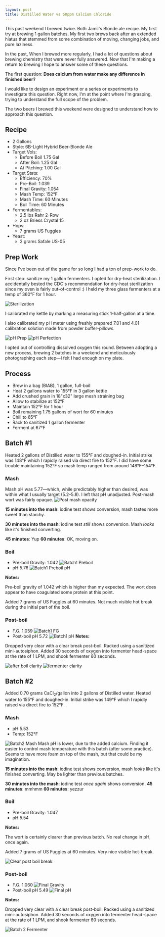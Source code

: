 ```yaml
---
layout: post
title: Distilled Water vs 50ppm Calcium Chloride
---
```


This past weekend I brewed twice. Both Jamil's Blonde ale recipe. My first
try at brewing 1 gallon batches. My first two brews back after an extended
hiatus that stemmed from some combination of moving, changing jobs, and
pure laziness.

In the past, When I brewed more regularly, I had a lot of questions about
brewing chemistry that were never fully answered. Now that I'm making a
return to brewing I hope to answer some of these questions.

The first question: **Does calcium from water make any difference in finished beer?**

I would like to design an experiment or a series or experiments to investigate
this question. Right now, I'm at the point where I'm grasping, trying to understand
the full scope of the problem.

The two beers I brewed this weekend were designed to understand how to approach
this question.

Recipe
---

* 2 Gallons
* Style: 6B-Light Hybrid Beer-Blonde Ale
* Target Vols:
  * Before Boil  1.75 Gal
  * After Boil:  1.25 Gal
  * At Pitching: 1.00 Gal
* Target Stats:
  * Efficiency: 70%
  * Pre-Boil: 1.039
  * Final Gravity: 1.054
  * Mash Temp: 152&deg;F
  * Mash Time: 60 Minutes
  * Boil Time: 60 Minutes
* Fermentables:
  * 2.5 lbs Rahr 2-Row
  * 2 oz Briess Crystal 15
* Hops:
  * 7 grams US Fuggles
* Yeast:
  * 2 grams Safale US-05

Prep Work
---

Since I've been out of the game for so long I had a ton of prep-work to do.

First step: sanitize my 1 gallon fermenters. I opted for dry-heat sterilization.
I accidentally bested the CDC's recommendation for dry-heat sterilization since
my oven is fairly out-of-control :) I held my three glass fermenters at a
temp of 360&deg;F for 1 hour.

![Sterilization](http://tylercipriani.s3.amazonaws.com/distilled_water_brew/prep-sterilization.jpg)

I calibrated my kettle by marking a measuring stick 1-half-gallon at a time.

I also calibrated my pH meter using freshly prepared 7.01 and 4.01 calibration
solution made from powder buffer-pillows.

![pH Prep](http://tylercipriani.s3.amazonaws.com/distilled_water_brew/callibraion-prep.jpg)
![pH Perfection](http://tylercipriani.s3.amazonaws.com/distilled_water_brew/calibration.jpg)

I opted out of controlling dissolved oxygen this round. Between adopting a
new process, brewing 2 batches in a weekend and meticulously photographing
each step&mdash;I felt I had enough on my plate.

Process
---

* Brew in a bag (BIAB), 1 gallon, full-boil
* Heat 2 gallons water to 155&deg;F in 3 gallon kettle
* Add crushed grain in 18"x32" large mesh straining bag
* Allow to stabilize at 152&deg;F
* Maintain 152&deg;F for 1 hour
* Boil remaining 1.75 gallons of wort for 60 minutes
* Chill to 65&deg;F
* Rack to sanitized 1 gallon fermenter
* Ferment at 67&deg;F

Batch #1
---

Heated 2 gallons of Distilled water to 155&deg;F and doughed-in. Initial strike
was 148&deg;F which I rapidly raised via direct fire to 152&deg;F. I did have
some trouble maintaining 152&deg;F so mash temp ranged from around
148&deg;F&ndash;154&deg;F.

### Mash

Mash pH was 5.77&mdash;which, while predictably higher than desired, was
within what I usually target (5.2&ndash;5.8). I left that pH unadjusted.
Post-mash wort was fairly opaque.
![Post mash opacity](http://tylercipriani.s3.amazonaws.com/distilled_water_brew/Batch1-PreBoil-Clarity.jpg)

**15 minutes into the mash**: iodine test shows conversion, mash tastes more sweet
than starchy.

**30 minutes into the mash**: iodine test _still_ shows conversion. Mash _looks_
like it's finished converting.

**45 minutes**: Yup
**60 minutes**: OK, moving on.

### Boil

* Pre-boil Gravity: 1.042
  ![Batch1 Preboil](http://tylercipriani.s3.amazonaws.com/distilled_water_brew/Batch1-PreBoil.jpg)
* pH 5.76
  ![Batch1 Preboil pH](http://tylercipriani.s3.amazonaws.com/distilled_water_brew/Batch1-PreBoilpH.jpg)

**Notes:**

Pre-boil gravity of 1.042 which is higher than my expected. The wort does
appear to have coagulated some protein at this point.

Added 7 grams of US Fuggles at 60 minutes. Not much visible hot break
during the initial part of the boil.

### Post-boil

* F.G. 1.059
  ![Batch1 FG](http://tylercipriani.s3.amazonaws.com/distilled_water_brew/Batch1-FG.jpg)
* Post-boil pH 5.72
  ![Batch1 pH](http://tylercipriani.s3.amazonaws.com/distilled_water_brew/Batch1-FinalpH.jpg)
**Notes:**

Dropped very clear with a clear break post-boil.
Racked using a sanitized mini-autosiphon. Added 30 seconds of oxygen into
fermenter head-space at the rate of 1 LPM, and shook fermenter 60 seconds.

![after boil clarity](http://tylercipriani.s3.amazonaws.com/distilled_water_brew/Batch1-Boil.jpg)
![fermenter clarity](http://tylercipriani.s3.amazonaws.com/distilled_water_brew/Batch1-fermenter.jpg)

Batch #2
---

Added 0.70 grams CaCl<sub>2</sub>/gallon into 2 gallons of Distilled water.
Heated water to 155&deg;F and doughed-in. Initial strike was 149&deg;F 
which I rapidly raised via direct fire to 152&deg;F.

### Mash

* pH 5.53
* Temp: 152&deg;F

![Batch2 Mash](http://tylercipriani.s3.amazonaws.com/distilled_water_brew/Batch2-Mash.jpg)
Mash pH is lower, due to the added calcium. Finding it easier to control mash
temperature with this batch (after some practice). Seems to have more foam
on top of the mash, but that could be my imagination.

**15 minutes into the mash**: iodine test shows conversion, mash _looks_
like it's finished converting. May be lighter than previous batches.

**30 minutes into the mash**: iodine test _once again_ shows conversion.
**45 minutes**: mmhmm
**60 minutes**: yezzur

### Boil

* Pre-boil Gravity: 1.047
* pH 5.54

**Notes:**

The wort is certainly clearer than previous batch. No real change in pH,
once again.

Added 7 grams of US Fuggles at 60 minutes. Very nice visible hot-break.

![Clear post boil break](http://tylercipriani.s3.amazonaws.com/distilled_water_brew/Batch2-boil.jpg)

### Post-boil

* F.G. 1.060
  ![Final Gravity](http://tylercipriani.s3.amazonaws.com/distilled_water_brew/Batch2FG.jpg)
* Post-boil pH 5.49
  ![Final pH](http://tylercipriani.s3.amazonaws.com/distilled_water_brew/Batch2-FinalpH.jpg)

**Notes:**

Dropped very clear with a clear break post-boil.
Racked using a sanitized mini-autosiphon. Added 30 seconds of oxygen into
fermenter head-space at the rate of 1 LPM, and shook fermenter 60 seconds.

![Batch 2 Fermenter](http://tylercipriani.s3.amazonaws.com/distilled_water_brew/Batch2-Fermenter.jpg)